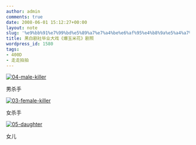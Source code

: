 ```yaml
---
author: admin
comments: true
date: 2008-06-01 15:12:27+00:00
layout: note
slug: '%e9%bb%91%e7%99%bd%e5%89%a7%e7%a4%be%e6%af%95%e4%b8%9a%e5%a4%a7%e6%88%8f%e3%80%8a%e7%88%86%e7%8e%89%e7%b1%b3%e8%8a%b1%e3%80%8b%e5%89%a7%e7%85%a7'
title: 黑白剧社毕业大戏《爆玉米花》剧照
wordpress_id: 1580
tags:
- 400D
- 走走拍拍
---
```


[![04-male-killer](http://pic.yupoo.com/ctb.my/336425a63143/medium.jpg)](http://www.yupoo.com/photos/view?id=ff8080811a43cbcc011a44ab80631f92)

男杀手

[![03-female-killer](http://pic.yupoo.com/ctb.my/867965a63143/medium.jpg)](http://www.yupoo.com/photos/view?id=ff8080811a43cbcc011a44ab7fea1f91)

女杀手

[![05-daughter](http://pic.yupoo.com/ctb.my/042945a63143/medium.jpg)](http://www.yupoo.com/photos/view?id=ff8080811a43cbcc011a44ab80da1f93)

女儿
